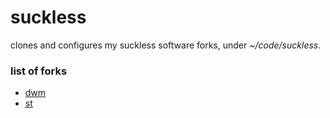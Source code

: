 # suckless

clones and configures my suckless software forks, under *~/code/suckless*.

### list of forks

- [dwm](https://github.com/jeremningo/dwm)
- [st](https://github.com/jeremningo/st)
